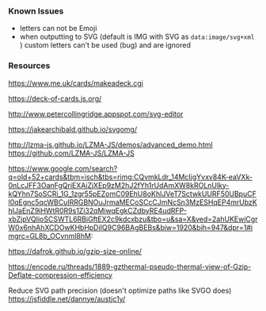 
### Known Issues

* letters can not be Emoji 
* when outputting to SVG (default is IMG with SVG as ``data:image/svg+xml`` ) custom letters can't be used (bug) and are ignored

### Resources

https://www.me.uk/cards/makeadeck.cgi

https://deck-of-cards.js.org/

http://www.petercollingridge.appspot.com/svg-editor

https://jakearchibald.github.io/svgomg/

http://lzma-js.github.io/LZMA-JS/demos/advanced_demo.html
https://github.com/LZMA-JS/LZMA-JS

https://www.google.com/search?q=old+52+cards&tbm=isch&tbs=rimg:CQvmkLdr_14McIjgYvxv84K-eaVXk-0nLcJFF3OanFgQriEXAiZjXEp9zM2hJ2fYh1rUdAmXW8kROLnUlky-kQYhn7SoSCRi_1G_1zgr55pEZomC09EhU8oKhIJVeT7SctwkUURF50UBpuCFl0qEgnc5qcWBCuIRRGBNOuJrmaMECoSCcCJmNcSn3MzESHqEP4mrUbzKhIJaEnZ9iHWtR0R9s1Zi32qMiwqEgkCZdbyRE4udRFP-xbZjpVQIioSCSWTL6RBiGftEX2c9kdcxbzu&tbo=u&sa=X&ved=2ahUKEwjCgrW0x6nhAhXCDOwKHbHpDiIQ9C96BAgBEBs&biw=1920&bih=947&dpr=1#imgrc=GL8b_OCvnml8hM:


https://dafrok.github.io/gzip-size-online/

https://encode.ru/threads/1889-gzthermal-pseudo-thermal-view-of-Gzip-Deflate-compression-efficiency

Reduce SVG path precision (doesn't optimize paths like SVGO does)
https://jsfiddle.net/dannye/austjc1y/